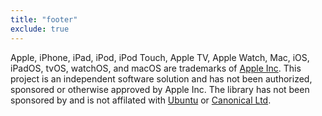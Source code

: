 ```yaml
---
title: "footer"
exclude: true
---
```

Apple, iPhone, iPad, iPod, iPod Touch, Apple TV, Apple Watch, Mac, iOS, iPadOS, tvOS, watchOS, and macOS are trademarks of [Apple Inc](https://apple.com).
This project is an independent software solution and has not been authorized, sponsored or otherwise approved by Apple Inc. The library has not been sponsored by and is not affilated with [Ubuntu](https://ubuntu.com) or [Canonical Ltd](https://canonical.com).